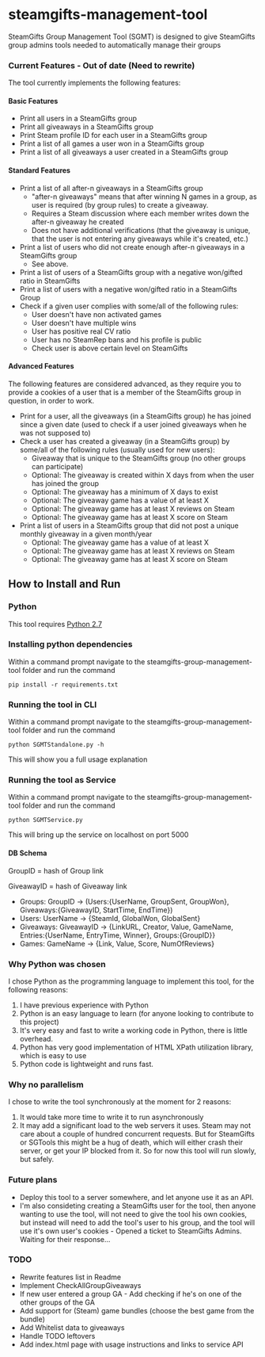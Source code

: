# steamgifts-management-tool
SteamGifts Group Management Tool (SGMT) is designed to give SteamGifts group admins tools needed to automatically manage their groups

### Current Features - Out of date (Need to rewrite)
The tool currently implements the following features:
#### Basic Features
* Print all users in a SteamGifts group
* Print all giveaways in a SteamGifts group
* Print Steam profile ID for each user in a SteamGifts group
* Print a list of all games a user won in a SteamGifts group
* Print a list of all giveaways a user created in a SteamGifts group
#### Standard Features
* Print a list of all after-n giveaways in a SteamGifts group
    * "after-n giveaways" means that after winning N games in a group, as user is required (by group rules) to create a giveaway.
    * Requires a Steam discussion where each member writes down the after-n giveaway he created
    * Does not have additional verifications (that the giveaway is unique, that the user is not entering any giveaways while it's created, etc.)  
* Print a list of users who did not create enough after-n giveaways in a SteamGifts group
    * See above.
* Print a list of users of a SteamGifts group with a negative won/gifted ratio in SteamGifts
* Print a list of users with a negative won/gifted ratio in a SteamGifts Group
* Check if a given user complies with some/all of the following rules:
    * User doesn't have non activated games
    * User doesn't have multiple wins
    * User has positive real CV ratio
    * User has no SteamRep bans and his profile is public
    * Check user is above certain level on SteamGifts
#### Advanced Features
The following features are considered advanced, as they require you to provide a cookies of a user that is a member of the SteamGifts group in question, in order to work.
* Print for a user, all the giveaways (in a SteamGifts group) he has joined since a given date (used to check if a user joined giveaways when he was not supposed to)
* Check a user has created a giveaway (in a SteamGifts group) by some/all of the following rules (usually used for new users):
    * Giveaway that is unique to the SteamGifts group (no other groups can participate)
    * Optional: The giveaway is created within X days from when the user has joined the group
    * Optional: The giveaway has a minimum of X days to exist 
    * Optional: The giveaway game has a value of at least X
    * Optional: The giveaway game has at least X reviews on Steam
    * Optional: The giveaway game has at least X score on Steam
* Print a list of users in a SteamGifts group that did not post a unique monthly giveaway in a given month/year
    * Optional: The giveaway game has a value of at least X
    * Optional: The giveaway game has at least X reviews on Steam
    * Optional: The giveaway game has at least X score on Steam

## How to Install and Run
### Python
This tool requires [Python 2.7](https://www.python.org/downloads/)

### Installing python dependencies
Within a command prompt navigate to the steamgifts-group-management-tool folder and run the command
```
pip install -r requirements.txt
``` 

### Running the tool in CLI
Within a command prompt navigate to the steamgifts-group-management-tool folder and run the command
```
python SGMTStandalone.py -h
```
This will show you a full usage explanation

### Running the tool as Service
Within a command prompt navigate to the steamgifts-group-management-tool folder and run the command
```
python SGMTService.py
```
This will bring up the service on localhost on port 5000

#### DB Schema
GroupID = hash of Group link

GiveawayID = hash of Giveaway link
* Groups: GroupID -> (Users:{UserName, GroupSent, GroupWon}, Giveaways:{GiveawayID, StartTime, EndTime})
* Users: UserName -> {SteamId, GlobalWon, GlobalSent}
* Giveaways: GiveawayID -> {LinkURL, Creator, Value, GameName, Entries:{UserName, EntryTime, Winner}, Groups:{GroupID}}
* Games: GameName -> {Link, Value, Score, NumOfReviews}

### Why Python was chosen
I chose Python as the programming language to implement this tool, for the following reasons:
1. I have previous experience with Python
2. Python is an easy language to learn (for anyone looking to contribute to this project)
3. It's very easy and fast to write a working code in Python, there is little overhead.  
4. Python has very good implementation of HTML XPath utilization library, which is easy to use
5. Python code is lightweight and runs fast.

### Why no parallelism
I chose to write the tool synchronously at the moment for 2 reasons:
1. It would take more time to write it to run asynchronously
2. It may add a significant load to the web servers it uses.
Steam may not care about a couple of hundred concurrent requests. But for SteamGifts or SGTools this might be a hug of death, which will either crash their server, or get your IP blocked from it.
So for now this tool will run slowly, but safely.

### Future plans
* Deploy this tool to a server somewhere, and let anyone use it as an API.
* I'm also consideting creating a SteamGifts user for the tool, then anyone wanting to use the tool, will not need to give the tool his own cookies, but instead will need to add the tool's user to his group, and the tool will use it's own user's cookies - Opened a ticket to SteamGifts Admins. Waiting for their response...

### TODO
* Rewrite features list in Readme
* Implement CheckAllGroupGiveaways
* If new user entered a group GA - Add checking if he's on one of the other groups of the GA
* Add support for (Steam) game bundles (choose the best game from the bundle)
* Add Whitelist data to giveaways
* Handle TODO leftovers
* Add index.html page with usage instructions and links to service API